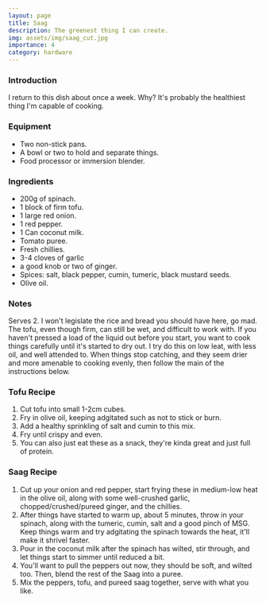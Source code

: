 ```yaml
---
layout: page
title: Saag
description: The greenest thing I can create.
img: assets/img/saag_cut.jpg
importance: 4
category: hardware
---
```


### Introduction
I return to this dish about once a week. Why? It's probably the healthiest thing I'm capable of cooking.

### Equipment
* Two non-stick pans.
* A bowl or two to hold and separate things.
* Food processor or immersion blender.

### Ingredients
* 200g of spinach.
* 1 block of firm tofu.
* 1 large red onion.
* 1 red pepper.
* 1 Can coconut milk.
* Tomato puree.
* Fresh chillies.
* 3-4 cloves of garlic
* a good knob or two of ginger.
* Spices: salt, black pepper, cumin, tumeric, black mustard seeds.
* Olive oil.

### Notes
Serves 2. I won't legislate the rice and bread you should have here, go mad. The tofu, even though firm, can still be wet, and difficult to work with. If you haven't pressed a load of the liquid out before you start, you want to cook things carefully until it's started to dry out. I try do this on low leat, with less oil, and well attended to. When things stop catching, and they seem drier and more amenable to cooking evenly, then follow the main of the instructions below.

### Tofu Recipe
1. Cut tofu into small 1-2cm cubes.
2. Fry in olive oil, keeping adgitated such as not to stick or burn.
3. Add a healthy sprinkling of salt and cumin to this mix.
4. Fry until crispy and even.
5. You can also just eat these as a snack, they're kinda great and just full of protein.

### Saag Recipe
1. Cut up your onion and red pepper, start frying these in medium-low heat in the olive oil, along with some well-crushed garlic, chopped/crushed/pureed ginger, and the chillies.
2. After things have started to warm up, about 5 minutes, throw in your spinach, along with the tumeric, cumin, salt and a good pinch of MSG. Keep things warm and try adgitating the spinach towards the heat, it'll make it shrivel faster.
3. Pour in the coconut milk after the spinach has wilted, stir through, and let things start to simmer until reduced a bit.
4. You'll want to pull the peppers out now, they should be soft, and wilted too. Then, blend the rest of the Saag into a puree. 
5. Mix the peppers, tofu, and pureed saag together, serve with what you like.
